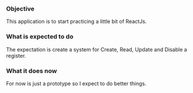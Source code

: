 ### Objective

This application is to start practicing a little bit of ReactJs.

### What is expected to do

The expectation is create a system for Create, Read, Update and Disable a register.

### What it does now

For now is just a prototype so I expect to do better things.